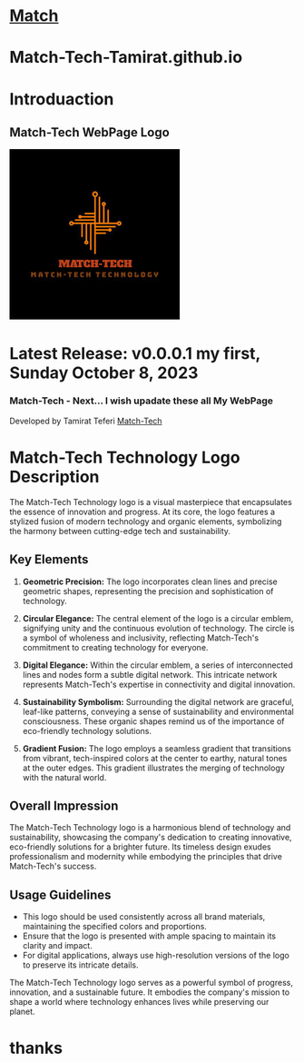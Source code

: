 # [Match](ttps://Match-Tech-Tamirat.github.io/)
# Match-Tech-Tamirat.github.io

# Introduaction
## Match-Tech WebPage Logo



![logo](/image/Logo/Match-Tech.jpg)

# Latest Release: v0.0.0.1 my first, Sunday October 8, 2023

### Match-Tech - Next... I wish upadate these all My WebPage

Developed by Tamirat Teferi [Match-Tech](https://github.com/Match-Tech/)

# Match-Tech Technology Logo Description

The Match-Tech Technology logo is a visual masterpiece that encapsulates the essence of innovation and progress. At its core, the logo features a stylized fusion of modern technology and organic elements, symbolizing the harmony between cutting-edge tech and sustainability.

## Key Elements

1. **Geometric Precision:** The logo incorporates clean lines and precise geometric shapes, representing the precision and sophistication of technology.

2. **Circular Elegance:** The central element of the logo is a circular emblem, signifying unity and the continuous evolution of technology. The circle is a symbol of wholeness and inclusivity, reflecting Match-Tech's commitment to creating technology for everyone.

3. **Digital Elegance:** Within the circular emblem, a series of interconnected lines and nodes form a subtle digital network. This intricate network represents Match-Tech's expertise in connectivity and digital innovation.

4. **Sustainability Symbolism:** Surrounding the digital network are graceful, leaf-like patterns, conveying a sense of sustainability and environmental consciousness. These organic shapes remind us of the importance of eco-friendly technology solutions.

5. **Gradient Fusion:** The logo employs a seamless gradient that transitions from vibrant, tech-inspired colors at the center to earthy, natural tones at the outer edges. This gradient illustrates the merging of technology with the natural world.

## Overall Impression

The Match-Tech Technology logo is a harmonious blend of technology and sustainability, showcasing the company's dedication to creating innovative, eco-friendly solutions for a brighter future. Its timeless design exudes professionalism and modernity while embodying the principles that drive Match-Tech's success.

## Usage Guidelines

- This logo should be used consistently across all brand materials, maintaining the specified colors and proportions.
- Ensure that the logo is presented with ample spacing to maintain its clarity and impact.
- For digital applications, always use high-resolution versions of the logo to preserve its intricate details.

The Match-Tech Technology logo serves as a powerful symbol of progress, innovation, and a sustainable future. It embodies the company's mission to shape a world where technology enhances lives while preserving our planet.
 # thanks